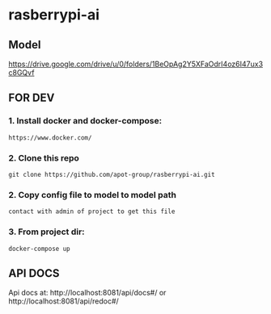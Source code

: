 # rasberrypi-ai

## Model
https://drive.google.com/drive/u/0/folders/1BeOpAg2Y5XFaOdrI4oz6I47ux3c8GQvf

## FOR DEV

### 1. Install docker and docker-compose:

`https://www.docker.com/`

### 2. Clone this repo
`git clone https://github.com/apot-group/rasberrypi-ai.git` 

### 2. Copy config file to model to model path
`contact with admin of project to get this file` 

### 3. From project dir:

`docker-compose up`

## API DOCS

Api docs at: http://localhost:8081/api/docs#/ or http://localhost:8081/api/redoc#/


<!-- <div align="center">
    <img src="./docs/server.png">
</div>
<br /> 
<br />  -->